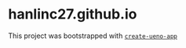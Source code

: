 # hanlinc27.github.io

This project was bootstrapped with [`create-ueno-app`](https://github.com/ueno-llc/create-ueno-app)